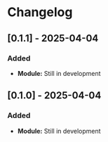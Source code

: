 # Changelog

## [0.1.1] - 2025-04-04
### Added
- **Module:** Still in development

## [0.1.0] - 2025-04-04
### Added
- **Module:** Still in development
